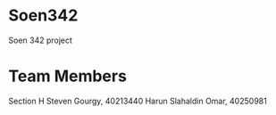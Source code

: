 # Soen342
Soen 342 project

# Team Members
Section H
Steven Gourgy, 40213440
Harun Slahaldin Omar, 40250981
